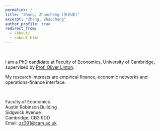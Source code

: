 ```yaml
---
permalink: /
title: "Zhang, Zhaocheng (张兆成)"
excerpt: "Zhang, Zhaocheng"
author_profile: true
redirect_from: 
  - /about/
  - /about.html
---
```


<br />

I am a PhD candidate at Faculty of Economics, University of Cambridge, supervised by [Prof. Oliver Linton](https://www.econ.cam.ac.uk/people/faculty/obl20).

<!-- I received my PhD from xx in xx.-->

My research interests are empirical finance, economic networks and operations-finance interface.

<br />

Faculty of Economics<br>
Austin Robinson Building<br>
Sidgwick Avenue<br>
Cambridge, CB3 9DD<br>
Email: [zz391@cam.ac.uk](mailto:zz391@cam.ac.uk)
